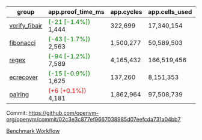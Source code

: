 | group | app.proof_time_ms | app.cycles | app.cells_used | leaf.proof_time_ms | leaf.cycles | leaf.cells_used |
| -- | -- | -- | -- | -- | -- | -- |
| [verify_fibair](https://github.com/openvm-org/openvm/blob/benchmark-results/benchmarks-pr/1796/verify_fibair-02c3e3c877ef9667038985d07eefcda731a04bb7.md) |<span style='color: green'>(-21 [-1.4%])</span> 1,444 |  322,699 |  17,340,154 |- | - | - |
| [fibonacci](https://github.com/openvm-org/openvm/blob/benchmark-results/benchmarks-pr/1796/fibonacci-02c3e3c877ef9667038985d07eefcda731a04bb7.md) |<span style='color: green'>(-43 [-1.7%])</span> 2,563 |  1,500,277 |  50,589,503 |- | - | - |
| [regex](https://github.com/openvm-org/openvm/blob/benchmark-results/benchmarks-pr/1796/regex-02c3e3c877ef9667038985d07eefcda731a04bb7.md) |<span style='color: green'>(-94 [-1.2%])</span> 7,589 |  4,165,432 |  166,519,456 |- | - | - |
| [ecrecover](https://github.com/openvm-org/openvm/blob/benchmark-results/benchmarks-pr/1796/ecrecover-02c3e3c877ef9667038985d07eefcda731a04bb7.md) |<span style='color: green'>(-15 [-0.9%])</span> 1,625 |  137,260 |  8,151,353 |- | - | - |
| [pairing](https://github.com/openvm-org/openvm/blob/benchmark-results/benchmarks-pr/1796/pairing-02c3e3c877ef9667038985d07eefcda731a04bb7.md) |<span style='color: red'>(+6 [+0.1%])</span> 4,181 |  1,862,964 |  97,508,739 |- | - | - |


Commit: https://github.com/openvm-org/openvm/commit/02c3e3c877ef9667038985d07eefcda731a04bb7

[Benchmark Workflow](https://github.com/openvm-org/openvm/actions/runs/15907584234)
